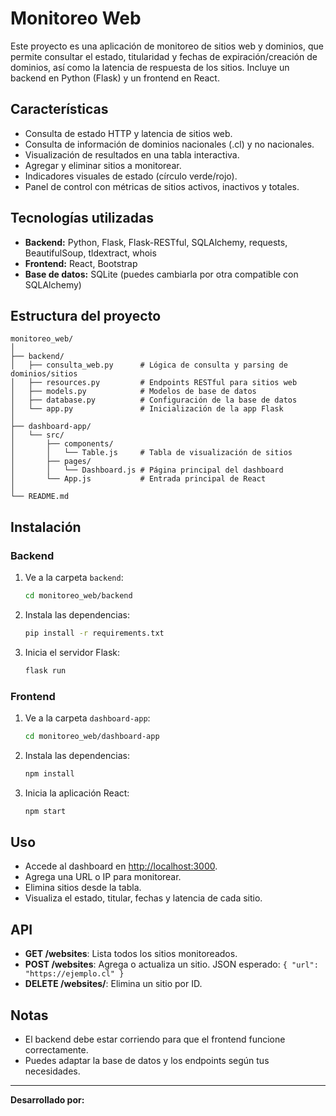 # Monitoreo Web

Este proyecto es una aplicación de monitoreo de sitios web y dominios, que permite consultar el estado, titularidad y fechas de expiración/creación de dominios, así como la latencia de respuesta de los sitios. Incluye un backend en Python (Flask) y un frontend en React.

## Características

- Consulta de estado HTTP y latencia de sitios web.
- Consulta de información de dominios nacionales (.cl) y no nacionales.
- Visualización de resultados en una tabla interactiva.
- Agregar y eliminar sitios a monitorear.
- Indicadores visuales de estado (círculo verde/rojo).
- Panel de control con métricas de sitios activos, inactivos y totales.

## Tecnologías utilizadas

- **Backend:** Python, Flask, Flask-RESTful, SQLAlchemy, requests, BeautifulSoup, tldextract, whois
- **Frontend:** React, Bootstrap
- **Base de datos:** SQLite (puedes cambiarla por otra compatible con SQLAlchemy)

## Estructura del proyecto

```
monitoreo_web/
│
├── backend/
│   ├── consulta_web.py      # Lógica de consulta y parsing de dominios/sitios
│   ├── resources.py         # Endpoints RESTful para sitios web
│   ├── models.py            # Modelos de base de datos
│   ├── database.py          # Configuración de la base de datos
│   └── app.py               # Inicialización de la app Flask
│
├── dashboard-app/
│   └── src/
│       ├── components/
│       │   └── Table.js     # Tabla de visualización de sitios
│       ├── pages/
│       │   └── Dashboard.js # Página principal del dashboard
│       └── App.js           # Entrada principal de React
│
└── README.md
```

## Instalación

### Backend

1. Ve a la carpeta `backend`:
   ```bash
   cd monitoreo_web/backend
   ```
2. Instala las dependencias:
   ```bash
   pip install -r requirements.txt
   ```
3. Inicia el servidor Flask:
   ```bash
   flask run
   ```

### Frontend

1. Ve a la carpeta `dashboard-app`:
   ```bash
   cd monitoreo_web/dashboard-app
   ```
2. Instala las dependencias:
   ```bash
   npm install
   ```
3. Inicia la aplicación React:
   ```bash
   npm start
   ```

## Uso

- Accede al dashboard en [http://localhost:3000](http://localhost:3000).
- Agrega una URL o IP para monitorear.
- Elimina sitios desde la tabla.
- Visualiza el estado, titular, fechas y latencia de cada sitio.

## API

- **GET /websites**: Lista todos los sitios monitoreados.
- **POST /websites**: Agrega o actualiza un sitio. JSON esperado: `{ "url": "https://ejemplo.cl" }`
- **DELETE /websites/<id>**: Elimina un sitio por ID.

## Notas

- El backend debe estar corriendo para que el frontend funcione correctamente.
- Puedes adaptar la base de datos y los endpoints según tus necesidades.

---

**Desarrollado por:**